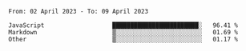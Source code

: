 <!--START_SECTION:waka-->

```text
From: 02 April 2023 - To: 09 April 2023

JavaScript                   ████████████████████████░   96.41 %
Markdown                     ▒░░░░░░░░░░░░░░░░░░░░░░░░   01.69 %
Other                        ▒░░░░░░░░░░░░░░░░░░░░░░░░   01.17 %
```

<!--END_SECTION:waka-->
